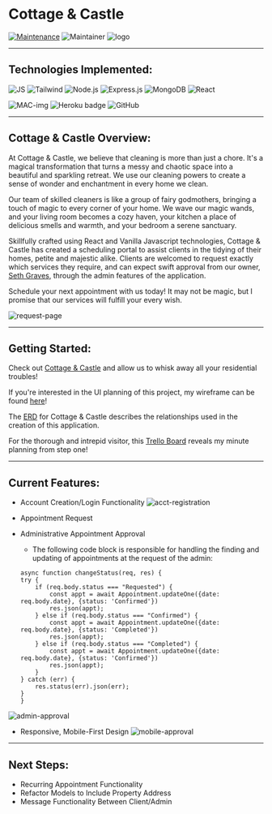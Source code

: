 # Cottage & Castle

[![Maintenance](https://img.shields.io/badge/Maintained%3F-yes-green.svg)](https://GitHub.com/Naereen/StrapDown.js/graphs/commit-activity)
![Maintainer](https://img.shields.io/badge/maintainer-Seraphiel97-blue)
![logo](https://raw.githubusercontent.com/Seraphiel97/cottage-and-castle/b23d38e9b010350a58b24b0f880c1f84a25526f4/src/assets/businessLogo.svg)

***
## Technologies Implemented:
![JS](https://img.shields.io/badge/JavaScript-323330?style=for-the-badge&logo=javascript&logoColor=F7DF1E)
![Tailwind](https://img.shields.io/badge/Tailwind_CSS-38B2AC?style=for-the-badge&logo=tailwind-css&logoColor=white)
![Node.js](https://img.shields.io/badge/Node.js-339933?style=for-the-badge&logo=nodedotjs&logoColor=white)
![Express.js](https://img.shields.io/badge/Express.js-000000?style=for-the-badge&logo=express&logoColor=white)
![MongoDB](https://img.shields.io/badge/MongoDB-4EA94B?style=for-the-badge&logo=mongodb&logoColor=white)
![React](https://img.shields.io/badge/React-20232A?style=for-the-badge&logo=react&logoColor=61DAFB)


![MAC-img](https://img.shields.io/badge/mac%20os-000000?style=for-the-badge&logo=apple&logoColor=white)
![Heroku badge](https://img.shields.io/badge/Heroku-430098?style=for-the-badge&logo=heroku&logoColor=white)
![GitHub](https://img.shields.io/badge/GitHub-100000?style=for-the-badge&logo=github&logoColor=white)

***
## Cottage & Castle Overview:

At Cottage & Castle, we believe that cleaning is more than just a chore. It's a magical transformation that turns a messy and chaotic space into a beautiful and sparkling retreat. We use our cleaning powers to create a sense of wonder and enchantment in every home we clean.


Our team of skilled cleaners is like a group of fairy godmothers, bringing a touch of magic to every corner of your home. We wave our magic wands, and your living room becomes a cozy haven, your kitchen a place of delicious smells and warmth, and your bedroom a serene sanctuary.


Skillfully crafted using React and Vanilla Javascript technologies, Cottage & Castle has created a scheduling portal to assist clients in the tidying of their homes, petite and majestic alike. Clients are welcomed to request exactly which services they require, and can expect swift approval from our owner, [Seth Graves](https://www.linkedin.com/in/sethlgraves/), through the admin features of the application.

Schedule your next appointment with us today! It may not be magic, but I promise that our services will fulfill your every wish.

![request-page](https://github.com/Seraphiel97/cottage-and-castle/blob/main/src/assets/appt-request.png?raw=true)

***
## Getting Started:
Check out [Cottage & Castle](https://cottage-and-castle.herokuapp.com/) and allow us to whisk away all your residential troubles! 

If you're interested in the UI planning of this project, my wireframe  can be found [here](https://whimsical.com/cottage-and-castle-web-app-CE3vDbBY81poeFWopZ9vjf)!

The [ERD](https://lucid.app/lucidchart/e390c124-e2cc-46ae-9dfd-5bc01428618e/edit?viewport_loc=-319%2C-22%2C3294%2C1661%2C0_0&invitationId=inv_af6e2221-265b-40af-bc7f-ae0d0d0ec7a1) for Cottage & Castle describes the relationships used in the creation of this application.

For the thorough and intrepid visitor, this [Trello Board](https://trello.com/b/IV0hku7b/cottage-castle)  reveals my minute planning from step one!

***
## Current Features:
* Account Creation/Login Functionality
![acct-registration](https://github.com/Seraphiel97/cottage-and-castle/blob/main/src/assets/acct-registration.png?raw=true)

* Appointment Request
* Administrative Appointment Approval
    * The following code block is responsible for handling the finding and updating of appointments at the request of the admin:
    ```
    async function changeStatus(req, res) {
    try {
        if (req.body.status === "Requested") {
            const appt = await Appointment.updateOne({date: req.body.date}, {status: 'Confirmed'})
            res.json(appt);
        } else if (req.body.status === "Confirmed") {
            const appt = await Appointment.updateOne({date: req.body.date}, {status: 'Completed'})
            res.json(appt);
        } else if (req.body.status === "Completed") {
            const appt = await Appointment.updateOne({date: req.body.date}, {status: 'Confirmed'})
            res.json(appt);
        }
    } catch (err) {
        res.status(err).json(err);
    }
    }
    ```
![admin-approval](https://github.com/Seraphiel97/cottage-and-castle/blob/main/src/assets/lg-appt-management.png?raw=true)

* Responsive, Mobile-First Design
![mobile-approval](https://github.com/Seraphiel97/cottage-and-castle/blob/main/src/assets/mobile-appt-management.png?raw=true)

***
## Next Steps:
* Recurring Appointment Functionality
* Refactor Models to Include Property Address
* Message Functionality Between Client/Admin 












